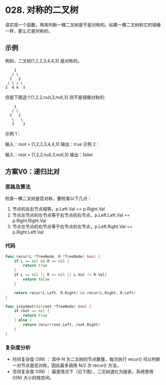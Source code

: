 # 028. 对称的二叉树

请实现一个函数，用来判断一棵二叉树是不是对称的。如果一棵二叉树和它的镜像一样，那么它是对称的。

## 示例

例如，二叉树[1,2,2,3,4,4,3] 是对称的。

```
    1
   / \
  2   2
 / \ / \
3  4 4  3
```

但是下面这个[1,2,2,null,3,null,3] 则不是镜像对称的:

```
    1
   / \
  2   2
   \   \
   3    3
```

示例 1：

输入：root = [1,2,2,3,4,4,3]
输出：true
示例 2：

输入：root = [1,2,2,null,3,null,3]
输出：false

## 方案V0：递归比对

### 思路及算法

检查一棵二叉树是否对称，要检查以下几点：

1. 节点的左右节点相等，p.Left.Val == p.Right.Val
2. 节点左节点的左节点等于右节点的右节点，p.Left.Left.Val == p.Right.Right.Val
3. 节点左节点的右节点等于右节点的左节点，p.Left.Right.Val == p.Right.Left.Val

### 代码

```go
func recur(L *TreeNode, R *TreeNode) bool {
	if L == nil && R == nil {
		return true
	}
	if L == nil || R == nil || L.Val != R.Val{
		return false
	}

	return recur(L.Left, R.Right) && recur(L.Right, R.Left)
}

func isSymmetric(root *TreeNode) bool {
	if root == nil {
		return true
	} else {
		return recur(root.Left, root.Right)
	}
}
```

### 复杂度分析

- 时间复杂度 O(N) ： 其中 N 为二叉树的节点数量，每次执行 recur() 可以判断一对节点是否对称，因此最多调用 N/2 次 recur() 方法。
- 空间复杂度 O(N) ： 最差情况下（见下图），二叉树退化为链表，系统使用 O(N) 大小的栈空间。
